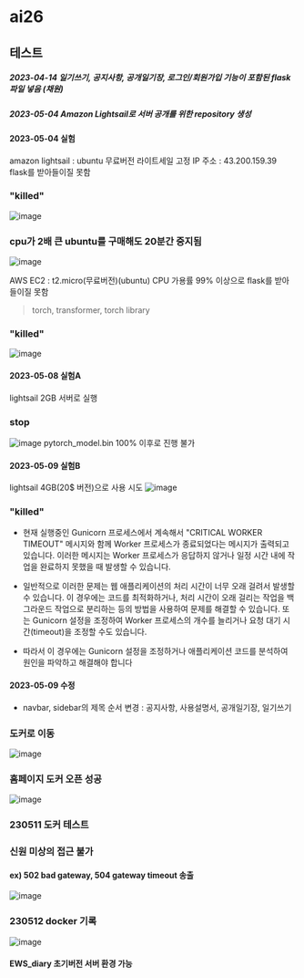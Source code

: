 # ai26

## 테스트

##### 2023-04-14 일기쓰기, 공지사항, 공개일기장, 로그인/회원가입 기능이 포함된 flask 파일 넣음 (채원)
##### 2023-05-04 Amazon Lightsail로 서버 공개를 위한 repository 생성


#### 2023-05-04 실험
amazon lightsail : ubuntu 무료버전 라이트세일 고정 IP 주소 : 43.200.159.39
flask를 받아들이질 못함
### "killed"
![image](https://user-images.githubusercontent.com/114221089/236110364-b4756e50-4b26-488d-a248-d4748725e582.png)

### cpu가 2배 큰 ubuntu를 구매해도 20분간 중지됨
![image](https://user-images.githubusercontent.com/114221089/236158068-80e9da2e-8a43-4339-a07a-6c825343c69e.png)


AWS EC2 : t2.micro(무료버전)(ubuntu) 
CPU 가용률 99% 이상으로 flask를 받아들이질 못함
> torch, transformer, torch library
### "killed" 
![image](https://user-images.githubusercontent.com/114221089/236109639-3d24b224-3437-4658-bfea-b623245e248e.png)

#### 2023-05-08 실험A
lightsail 2GB 서버로 실행

### stop
![image](https://user-images.githubusercontent.com/114221089/236973858-109dfba9-6287-4bfb-912e-9a9261e74c93.png)
pytorch_model.bin 100% 이후로 진행 불가

#### 2023-05-09 실험B
lightsail 4GB(20$ 버전)으로 사용 시도
![image](https://user-images.githubusercontent.com/114221089/236977560-41173804-5911-49e8-b117-a5ad437fe02f.png)
### "killed"

- 현재 실행중인 Gunicorn 프로세스에서 계속해서 "CRITICAL WORKER TIMEOUT" 메시지와 함께 Worker 프로세스가 종료되었다는 메시지가 출력되고 있습니다. 이러한 메시지는 Worker 프로세스가 응답하지 않거나 일정 시간 내에 작업을 완료하지 못했을 때 발생할 수 있습니다.

- 일반적으로 이러한 문제는 웹 애플리케이션의 처리 시간이 너무 오래 걸려서 발생할 수 있습니다. 이 경우에는 코드를 최적화하거나, 처리 시간이 오래 걸리는 작업을 백그라운드 작업으로 분리하는 등의 방법을 사용하여 문제를 해결할 수 있습니다. 또는 Gunicorn 설정을 조정하여 Worker 프로세스의 개수를 늘리거나 요청 대기 시간(timeout)을 조정할 수도 있습니다.

- 따라서 이 경우에는 Gunicorn 설정을 조정하거나 애플리케이션 코드를 분석하여 원인을 파악하고 해결해야 합니다


#### 2023-05-09 수정
- navbar, sidebar의 제목 순서 변경 : 공지사항, 사용설명서, 공개일기장, 일기쓰기

### 도커로 이동
![image](https://user-images.githubusercontent.com/114221089/237052505-e6fbf005-6c52-4ef0-a4b2-ee53518ca937.png)

### 홈페이지 도커 오픈 성공
![image](https://user-images.githubusercontent.com/114221089/237060539-8d0a2950-b9b4-4373-ada6-b68ca426f9a3.png)


### 230511 도커 테스트

### 신원 미상의 접근 불가
#### ex) 502 bad gateway, 504 gateway timeout 송출

![image](https://github.com/ChaeWonIm0/englishdiary/assets/114221089/07addaf1-fc1e-48be-a8c4-c4557a4ded43)

### 230512 docker 기록

![image](https://github.com/ChaeWonIm0/englishdiary/assets/114221089/8d4ff3bc-9763-4983-ab46-6695aec70af2)

#### EWS_diary 초기버전 서버 환경 가능
